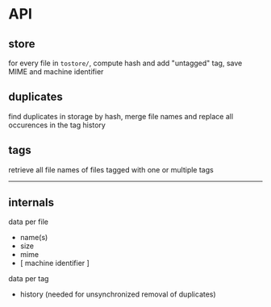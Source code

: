 API
===

store
-----

for every file in `tostore/`, compute hash and add "untagged" tag, save MIME and machine identifier

duplicates
----------

find duplicates in storage by hash, merge file names and replace all occurences in the tag history

tags
----

retrieve all file names of files tagged with one or multiple tags

***

internals
---------

data per file
+ name(s)
+ size
+ mime
+ [ machine identifier ]

data per tag
- history (needed for unsynchronized removal of duplicates)
